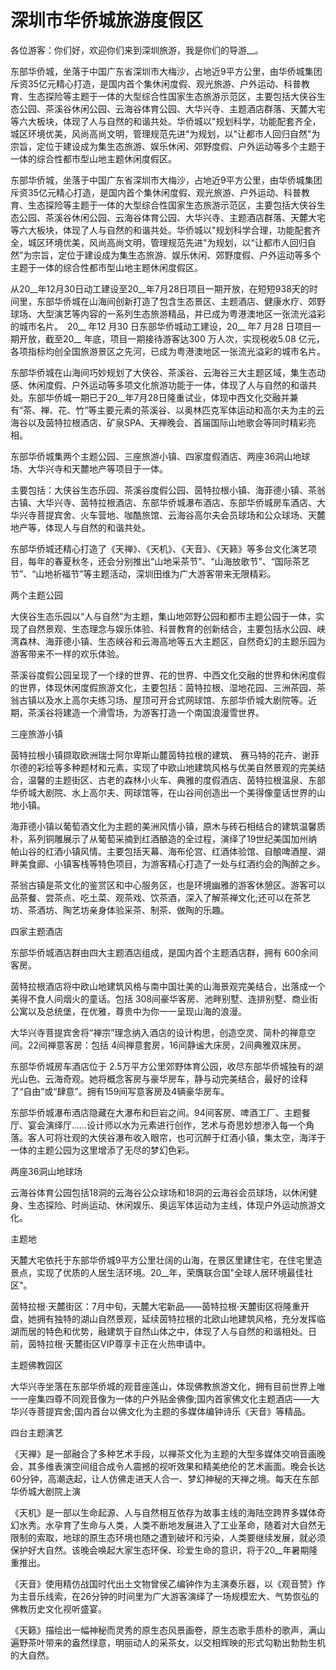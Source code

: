# 深圳市华侨城旅游度假区
各位游客：你们好，欢迎你们来到深圳旅游，我是你们的导游__。

东部华侨城，坐落于中国广东省深圳市大梅沙，占地近9平方公里，由华侨城集团斥资35亿元精心打造，是国内首个集休闲度假、观光旅游、户外运动、科普教育、生态探险等主题于一体的大型综合性国家生态旅游示范区，主要包括大侠谷生态公园、茶溪谷休闲公园、云海谷体育公园、大华兴寺、主题酒店群落、天麓大宅等六大板块，体现了人与自然的和谐共处。华侨城以"规划科学，功能配套齐全，城区环境优美，风尚高尚文明，管理规范先进"为规划，以"让都市人回归自然"为宗旨，定位于建设成为集生态旅游、娱乐休闲、郊野度假、户外运动等多个主题于一体的综合性都市型山地主题休闲度假区。

东部华侨城，坐落于中国广东省深圳市大梅沙，占地近9平方公里，由华侨城集团斥资35亿元精心打造，是国内首个集休闲度假、观光旅游、户外运动、科普教育、生态探险等主题于一体的大型综合性国家生态旅游示范区，主要包括大侠谷生态公园、茶溪谷休闲公园、云海谷体育公园、大华兴寺、主题酒店群落、天麓大宅等六大板块，体现了人与自然的和谐共处。华侨城以"规划科学合理，功能配套齐全，城区环境优美，风尚高尚文明，管理规范先进"为规划，以“让都市人回归自然”为宗旨，定位于建设成为集生态旅游、娱乐休闲、郊野度假、户外运动等多个主题于一体的综合性都市型山地主题休闲度假区。

从20__年12月30日动工建设至20__年7月28日项目一期开放，在短短938天的时间里，东部华侨城在山海间创新打造了包含生态景区、主题酒店、健康水疗、郊野球场、大型演艺等内容的一系列生态旅游精品，并已成为粤港澳地区一张流光溢彩的城市名片。　20__ 年12 月30 日东部华侨城动工建设，20__ 年7 月28 日项目一期开放，截至20__ 年底，项目一期接待游客达300 万人次，实现税收5.08 亿元，各项指标均创全国旅游景区之先河，已成为粤港澳地区一张流光溢彩的城市名片。

东部华侨城在山海间巧妙规划了大侠谷、茶溪谷、云海谷三大主题区域，集生态动感、休闲度假、户外运动等多项文化旅游功能于一体，体现了人与自然的和谐共处。东部华侨城一期已于20__年7月28日隆重试业，体现中西文化交融并兼有“茶、禅、花、竹”等主要元素的茶溪谷、以奥林匹克军体运动和高尔夫为主的云海谷以及茵特拉根酒店、矿泉SPA、天禅晚会、首届国际山地歌会等同时精彩亮相。

东部华侨城集两个主题公园、三座旅游小镇、四家度假酒店、两座36洞山地球场、大华兴寺和天麓地产等项目于一体。

主要包括：大侠谷生态乐园、茶溪谷度假公园、茵特拉根小镇、海菲德小镇、茶翁古镇、大华兴寺、茵特拉根酒店、东部华侨城瀑布酒店、东部华侨城房车酒店、大华兴寺菩提宾舍、火车营地、咖酷旅馆、云海谷高尔夫会员球场和公众球场、天麓地产等，体现人与自然的和谐共处。

东部华侨城还精心打造了《天禅》、《天机》、《天音》、《天籁》等多台文化演艺项目，每年的春夏秋冬，还会分别推出“山地采茶节”、“山海放歌节”、“国际茶艺节”、“山地祈福节”等主题活动，深圳田维为广大游客带来无限精彩。

两个主题公园

大侠谷生态乐园以“人与自然”为主题，集山地郊野公园和都市主题公园于一体，实现了自然景观、生态理念与娱乐体验、科普教育的创新结合，主要包括水公园、峡湾森林、海菲德小镇、生态峡谷和云海高地等五大主题区，自然奇幻的主题乐园为游客带来不一样的欢乐体验。

茶溪谷度假公园呈现了一个绿的世界、花的世界、中西文化交融的世界和休闲度假的世界，体现休闲度假旅游文化，主要包括：茵特拉根、湿地花园、三洲茶园、茶翁古镇以及水上高尔夫练习场、屋顶可开合式网球馆、东部华侨城大剧院等。近期，茶溪谷将建造一个滑雪场，为游客打造一个南国浪漫雪世界。

三座旅游小镇

茵特拉根小镇撷取欧洲瑞士阿尔卑斯山麓茵特拉根的建筑、 赛马特的花卉、谢菲尔德的彩绘等多种题材和元素，实现了中欧山地建筑风格与优美自然景观的完美结合，温馨的主题街区、古老的森林小火车、典雅的度假酒店、茵特拉根温泉、东部华侨城大剧院、水上高尔夫、网球馆等，在山谷间创造出一个美得像童话世界的山地小镇。

海菲德小镇以葡萄酒文化为主题的美洲风情小镇，原木与砖石相结合的建筑温馨质朴，系列铜雕展示了从葡萄采摘到红酒酿造的全过程，演绎了19世纪美国加州纳帕山谷的红酒小镇风情。主要包括天幕、海布伦宫、红酒体验馆、自酿啤酒屋、湖畔美食廊、小镇客栈等特色项目，为游客精心打造了一处与红酒约会的陶醉之乡。

茶翁古镇是茶文化的鉴赏区和中心服务区，也是环境幽雅的游客休憩区。游客可以品茶餐、尝茶点、吃土菜、观茶戏、饮茶酒，深入了解茶禅文化;还可以在茶艺坊、茶酒坊、陶艺坊亲身体验采茶、制茶、做陶的乐趣。

四家主题酒店

东部华侨城酒店群由四大主题酒店组成，是国内首个主题酒店群，拥有 600余间客房。

茵特拉根酒店将中欧山地建筑风格与南中国壮美的山海景观完美结合，出落成一个美得不食人间烟火的童话。包括 308间豪华客房、池畔别墅、连排别墅、商业街公寓以及总统堡，在优雅，尊贵中为你一一呈现山海的浪漫。

大华兴寺菩提宾舍将“禅宗”理念纳入酒店的设计构思，创造空灵、简朴的禅意空间。22间禅意客房：包括 4间禅意套房，16间静谧大床房，2间典雅双床房。

东部华侨城房车酒店位于 2.5万平方公里郊野体育公园，收尽东部华侨城独有的湖光山色、云海奇观。她将概念客房与豪华房车，静与动完美结合，最好的诠释了“自由”或“肆意”。拥有159间写意客房及4辆豪华房车。

东部华侨城瀑布酒店隐藏在大瀑布和巨岩之间。94间客房、啤酒工厂、主题餐厅、宴会演绎厅……设计师以水为元素进行创作，艺术与奇思妙想渗入每一个角落。客人可将壮观的大侠谷瀑布收入眼帘，也可沉醉于红酒小镇，集太空，海洋于一体的主题公园为这里增添了无尽的梦幻色彩。

两座36洞山地球场

云海谷体育公园包括18洞的云海谷公众球场和18洞的云海谷会员球场，以休闲健身、生态探险、时尚运动、休闲娱乐、奥运军体运动为主线，体现户外运动旅游文化。

主题地

天麓大宅依托于东部华侨城9平方公里壮阔的山海，在景区里建住宅，在住宅里造景点，实现了优质的人居生活环境。20__年，荣膺联合国"全球人居环境最佳社区"。

茵特拉根·天麓街区：7月中旬，天麓大宅新品——茵特拉根·天麓街区将隆重开盘，她拥有独特的湖山自然景观，延续茵特拉根的北欧山地建筑风格，充分发挥临湖而居的特色和优势，融建筑于自然山体之中，体现了人与自然的和谐相处。日前，茵特拉根·天麓街区VIP尊享卡正在火热申请中。

主题佛教园区

大华兴寺坐落在东部华侨城的观音座莲山，体现佛教旅游文化，拥有目前世界上唯一一座集四尊不同观音像为一体的户外贴金佛像;国内首家佛文化主题酒店——大华兴寺菩提宾舍;国内首台以佛文化为主题的多媒体编钟诗乐《天音》等精品。

四台主题演艺

《天禅》是一部融合了多种艺术手段，以禅茶文化为主题的大型多媒体交响音画晚会，其多维表演空间组合成令人震撼的视听效果和精美绝伦的艺术画面。晚会长达 60分钟，高潮迭起，让人仿佛走进天人合一、梦幻神秘的天禅之境。每天在东部华侨城大剧院上演

《天机》是一部以生命起源、人与自然相互依存为故事主线的海陆空跨界多媒体奇幻水秀。水孕育了生命与人类，人类不断地发展进入了工业革命，随着对大自然无限制的索取，地球的原生态环境也随之遭到破坏和污染，人类要继续发展，就必须保护好大自然。该晚会唤起大家生态环保、珍爱生命的意识，将于20__年暑期隆重推出。

《天音》使用精仿战国时代出土文物曾侯乙编钟作为主演奏乐器，以《观音赞》作为主音乐线索，在26分钟的时间里为广大游客演绎了一场规模宏大、气势恢弘的佛教历史文化视听盛宴。

《天籁》描绘出一幅神秘而灵秀的原生态风景画卷，原生态歌手质朴的歌声，满山遍野茶叶带来的盎然绿意，明丽动人的采茶女，以交相辉映的形式勾勒出勃勃生机的大自然。